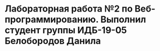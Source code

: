# Лабораторная работа №2 по Веб-программированию. Выполнил студент группы ИДБ-19-05 Белобородов Данила
 

